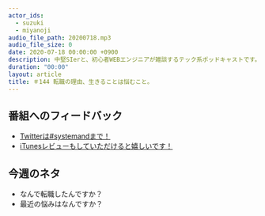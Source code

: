 ```yaml
---
actor_ids:
  - suzuki
  - miyanoji
audio_file_path: 20200718.mp3
audio_file_size: 0
date: 2020-07-18 00:00:00 +0900
description: 中堅SIerと、初心者WEBエンジニアが雑談するテック系ポッドキャストです。
duration: "00:00"
layout: article
title: ＃144 転職の理由、生きることは悩むこと。
---
```

## 番組へのフィードバック
* [Twitterは#systemandまで！](https://twitter.com/search?q=%23systemand)
* [iTunesレビューもしていただけると嬉しいです！](https://itunes.apple.com/jp/podcast/systemand-online/id1205168408?mt=2)

## 今週のネタ
* なんで転職したんですか？
* 最近の悩みはなんですか？

